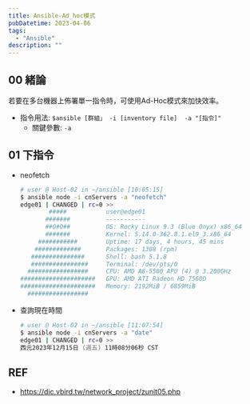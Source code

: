 ```yaml
---
title: Ansible-Ad_hoc模式
pubDatetime: 2023-04-06
tags:
  - "Ansible"
description: ""
---
```


## 00 緒論

若要在多台機器上佈署單一指令時，可使用Ad-Hoc模式來加快效率。

- 指令用法: `$ansible [群組」 -i [inventory file]  -a "[指令]"`
  - 關鍵參數: `-a`

## 01 下指令

- neofetch
  ```zsh
  # user @ Host-02 in ~/ansible [10:05:15]
  $ ansible node -i cnServers -a "neofetch"
  edge01 | CHANGED | rc=0 >>
          #####           user@edge01
         #######          -----------
         ##O#O##          OS: Rocky Linux 9.3 (Blue Onyx) x86_64
         #######          Kernel: 5.14.0-362.8.1.el9_3.x86_64
       ###########        Uptime: 17 days, 4 hours, 45 mins
      #############       Packages: 1308 (rpm)
     ###############      Shell: bash 5.1.8
     ################     Terminal: /dev/pts/0
    #################     CPU: AMD A8-5500 APU (4) @ 3.200GHz
  #####################   GPU: AMD ATI Radeon HD 7560D
  #####################   Memory: 2192MiB / 6859MiB
    #################
  ```
- 查詢現在時間
  ```zsh
  # user @ Host-02 in ~/ansible [11:07:54]
  $ ansible node -i cnServers -a "date"
  edge01 | CHANGED | rc=0 >>
  西元2023年12月15日 (週五) 11時08分06秒 CST
  ```

## REF

- https://dic.vbird.tw/network_project/zunit05.php
